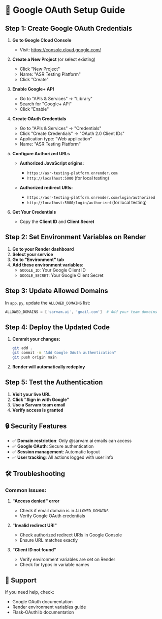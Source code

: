 # 🔐 Google OAuth Setup Guide

## Step 1: Create Google OAuth Credentials

1. **Go to Google Cloud Console**
   - Visit: https://console.cloud.google.com/

2. **Create a New Project** (or select existing)
   - Click "New Project"
   - Name: "ASR Testing Platform"
   - Click "Create"

3. **Enable Google+ API**
   - Go to "APIs & Services" → "Library"
   - Search for "Google+ API"
   - Click "Enable"

4. **Create OAuth Credentials**
   - Go to "APIs & Services" → "Credentials"
   - Click "Create Credentials" → "OAuth 2.0 Client IDs"
   - Application type: "Web application"
   - Name: "ASR Testing Platform"

5. **Configure Authorized URLs**
   - **Authorized JavaScript origins:**
     - `https://asr-testing-platform.onrender.com`
     - `http://localhost:5000` (for local testing)
   
   - **Authorized redirect URIs:**
     - `https://asr-testing-platform.onrender.com/login/authorized`
     - `http://localhost:5000/login/authorized` (for local testing)

6. **Get Your Credentials**
   - Copy the **Client ID** and **Client Secret**

## Step 2: Set Environment Variables on Render

1. **Go to your Render dashboard**
2. **Select your service**
3. **Go to "Environment" tab**
4. **Add these environment variables:**
   - `GOOGLE_ID`: Your Google Client ID
   - `GOOGLE_SECRET`: Your Google Client Secret

## Step 3: Update Allowed Domains

In `app.py`, update the `ALLOWED_DOMAINS` list:

```python
ALLOWED_DOMAINS = ['sarvam.ai', 'gmail.com']  # Add your team domains
```

## Step 4: Deploy the Updated Code

1. **Commit your changes:**
   ```bash
   git add .
   git commit -m "Add Google OAuth authentication"
   git push origin main
   ```

2. **Render will automatically redeploy**

## Step 5: Test the Authentication

1. **Visit your live URL**
2. **Click "Sign in with Google"**
3. **Use a Sarvam team email**
4. **Verify access is granted**

## 🔒 Security Features

- ✅ **Domain restriction**: Only @sarvam.ai emails can access
- ✅ **Google OAuth**: Secure authentication
- ✅ **Session management**: Automatic logout
- ✅ **User tracking**: All actions logged with user info

## 🛠️ Troubleshooting

### Common Issues:

1. **"Access denied" error**
   - Check if email domain is in `ALLOWED_DOMAINS`
   - Verify Google OAuth credentials

2. **"Invalid redirect URI"**
   - Check authorized redirect URIs in Google Console
   - Ensure URL matches exactly

3. **"Client ID not found"**
   - Verify environment variables are set on Render
   - Check for typos in variable names

## 📧 Support

If you need help, check:
- Google OAuth documentation
- Render environment variables guide
- Flask-OAuthlib documentation

